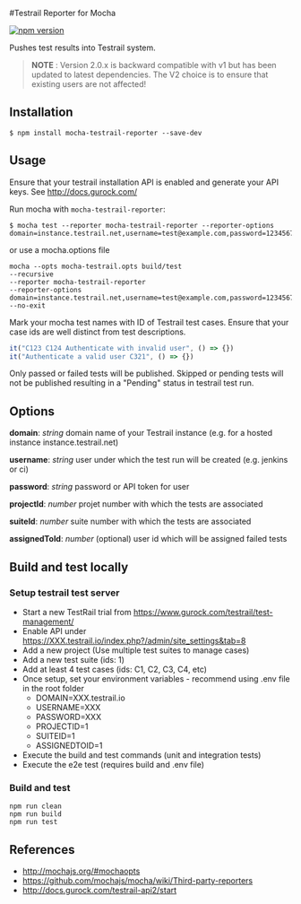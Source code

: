 #Testrail Reporter for Mocha

[![npm version](https://badge.fury.io/js/mocha-testrail-reporter.svg)](https://badge.fury.io/js/mocha-testrail-reporter)

Pushes test results into Testrail system.

> **NOTE** : Version 2.0.x is backward compatible with v1 but has been updated to latest dependencies. The V2 choice is to ensure that existing users are not affected!

## Installation

```shell
$ npm install mocha-testrail-reporter --save-dev
```

## Usage
Ensure that your testrail installation API is enabled and generate your API keys. See http://docs.gurock.com/

Run mocha with `mocha-testrail-reporter`:

```shell
$ mocha test --reporter mocha-testrail-reporter --reporter-options domain=instance.testrail.net,username=test@example.com,password=12345678,projectId=1,suiteId=1
```

or use a mocha.options file
```shell
mocha --opts mocha-testrail.opts build/test
--recursive
--reporter mocha-testrail-reporter
--reporter-options domain=instance.testrail.net,username=test@example.com,password=12345678,projectId=1,suiteId=1
--no-exit
```


Mark your mocha test names with ID of Testrail test cases. Ensure that your case ids are well distinct from test descriptions.
 
```Javascript
it("C123 C124 Authenticate with invalid user", () => {})
it("Authenticate a valid user C321", () => {})
```

Only passed or failed tests will be published. Skipped or pending tests will not be published resulting in a "Pending" status in testrail test run.

## Options

**domain**: *string* domain name of your Testrail instance (e.g. for a hosted instance instance.testrail.net)

**username**: *string* user under which the test run will be created (e.g. jenkins or ci)

**password**: *string* password or API token for user

**projectId**: *number* projet number with which the tests are associated

**suiteId**: *number* suite number with which the tests are associated

**assignedToId**: *number* (optional) user id which will be assigned failed tests

## Build and test locally

### Setup testrail test server

- Start a new TestRail trial from https://www.gurock.com/testrail/test-management/
- Enable API under https://XXX.testrail.io/index.php?/admin/site_settings&tab=8
- Add a new project (Use multiple test suites to manage cases)
- Add a new test suite (ids: 1)
- Add at least 4 test cases (ids: C1, C2, C3, C4, etc)
- Once setup, set your environment variables - recommend using .env file in the root folder
  - DOMAIN=XXX.testrail.io 
  - USERNAME=XXX 
  - PASSWORD=XXX 
  - PROJECTID=1 
  - SUITEID=1 
  - ASSIGNEDTOID=1
- Execute the build and test commands (unit and integration tests)
- Execute the e2e test (requires build and .env file)

### Build and test
```
npm run clean
npm run build
npm run test
```

## References
- http://mochajs.org/#mochaopts
- https://github.com/mochajs/mocha/wiki/Third-party-reporters
- http://docs.gurock.com/testrail-api2/start
